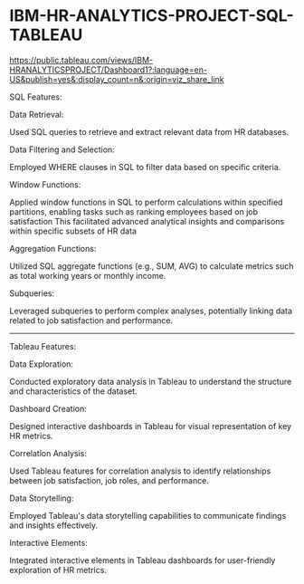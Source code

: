 # IBM-HR-ANALYTICS-PROJECT-SQL-TABLEAU

https://public.tableau.com/views/IBM-HRANALYTICSPROJECT/Dashboard1?:language=en-US&publish=yes&:display_count=n&:origin=viz_share_link

SQL Features:

Data Retrieval:

Used SQL queries to retrieve and extract relevant data from HR databases.

Data Filtering and Selection:

Employed WHERE clauses in SQL to filter data based on specific criteria.

Window Functions:

Applied window functions in SQL to perform calculations within specified partitions, enabling tasks such as ranking employees based on job satisfaction This facilitated advanced analytical insights and comparisons within specific subsets of HR data

Aggregation Functions:

Utilized SQL aggregate functions (e.g., SUM, AVG) to calculate metrics such as total working years or monthly income.

Subqueries:

Leveraged subqueries to perform complex analyses, potentially linking data related to job satisfaction and performance.

--------------------------------------------------------------------------------------------------------------------------------------------------------

Tableau Features:


Data Exploration:

Conducted exploratory data analysis in Tableau to understand the structure and characteristics of the dataset.

Dashboard Creation:

Designed interactive dashboards in Tableau for visual representation of key HR metrics.

Correlation Analysis:

Used Tableau features for correlation analysis to identify relationships between job satisfaction, job roles, and performance.

Data Storytelling:

Employed Tableau's data storytelling capabilities to communicate findings and insights effectively.

Interactive Elements:

Integrated interactive elements in Tableau dashboards for user-friendly exploration of HR metrics.
